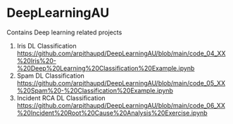 # DeepLearningAU

Contains Deep learning related projects
1. Iris DL Classification https://github.com/arpithaupd/DeepLearningAU/blob/main/code_04_XX%20Iris%20-%20Deep%20Learning%20Classification%20Example.ipynb
2. Spam DL Classification https://github.com/arpithaupd/DeepLearningAU/blob/main/code_05_XX%20Spam%20-%20Classification%20Example.ipynb
3. Incident RCA DL Classification https://github.com/arpithaupd/DeepLearningAU/blob/main/code_06_XX%20Incident%20Root%20Cause%20Analysis%20Exercise.ipynb
